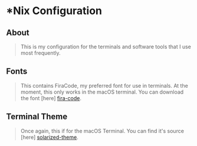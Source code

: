 # *Nix Configuration #
## About ##
> This is my configuration for the terminals and software tools that I use most frequently.
## Fonts ##
> This contains FiraCode, my preferred font for use in terminals. At the moment, this only works in the macOS terminal.
> You can download the font [here] [fira-code].
## Terminal Theme ##
> Once again, this if for the macOS Terminal. 
> You can find it's source [here] [solarized-theme].

[fira-code]: https://github.com/tonsky/FiraCode (FiraCode on GitHub)
[solarized-theme]: https://github.com/altercation/solarized (Solarized on GitHub)

